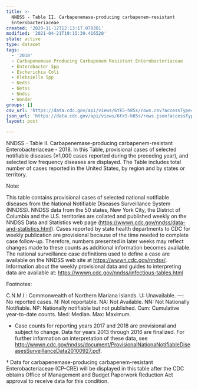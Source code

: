 ```yaml
---
title: >-
  NNDSS - Table II. Carbapenemase-producing carbapenem-resistant
  Enterobacteriaceae
created: '2020-11-12T12:13:17.079301'
modified: '2021-04-21T19:15:39.416520'
state: active
type: dataset
tags:
  - '2018'
  - Carbapenemase Producing Carbapenem Resistant Enterobacteriaceae
  - Enterobacter Spp
  - Escherichia Coli
  - Klebsiella Spp
  - Nedss
  - Netss
  - Nndss
  - Wonder
groups: []
csv_url: 'https://data.cdc.gov/api/views/6tk5-h85s/rows.csv?accessType=DOWNLOAD'
json_url: 'https://data.cdc.gov/api/views/6tk5-h85s/rows.json?accessType=DOWNLOAD'
layout: post

---
```

NNDSS - Table II. Carbapenemase-producing carbapenem-resistant Enterobacteriaceae - 2018. In this Table, provisional cases of selected notifiable diseases (≥1,000 cases reported during the preceding year), and selected low frequency diseases are displayed. The Table includes total number of cases reported in the United States, by region and by states or territory.

Note:

This table contains provisional cases of selected national notifiable diseases from the National Notifiable Diseases Surveillance System (NNDSS). NNDSS data from the 50 states, New York City, the District of Columbia and the U.S. territories are collated and published weekly on the NNDSS Data and Statistics web page (https://wwwn.cdc.gov/nndss/data-and-statistics.html). Cases reported by state health departments to CDC for weekly publication are provisional because of the time needed to complete case follow-up.  Therefore, numbers presented in later weeks may reflect changes made to these counts as additional information becomes available. The national surveillance case definitions used to define a case are available on the NNDSS web site at https://wwwn.cdc.gov/nndss/. Information about the weekly provisional data and guides to interpreting data are available at: https://wwwn.cdc.gov/nndss/infectious-tables.html 

Footnotes:

C.N.M.I.: Commonwealth of Northern Mariana Islands. 
U: Unavailable. —: No reported cases. N: Not reportable. NA:  Not Available.  NN: Not Nationally Notifiable. NP: Nationally notifiable but not published. Cum: Cumulative year-to-date counts. Med: Median. Max: Maximum. 

* Case counts for reporting years 2017 and 2018 are provisional and subject to change. Data for years 2013 through 2016 are finalized. For further information on interpretation of these data, see http://wwwn.cdc.gov/nndss/document/ProvisionalNationaNotifiableDiseasesSurveillanceData20100927.pdf.  

† Data for carbapenemase-producing carbapenem-resistant Enterobacteriaceae (CP-CRE) will be displayed in this table after the CDC obtains Office of Management and Budget Paperwork Reduction Act approval to receive data for this condition.
